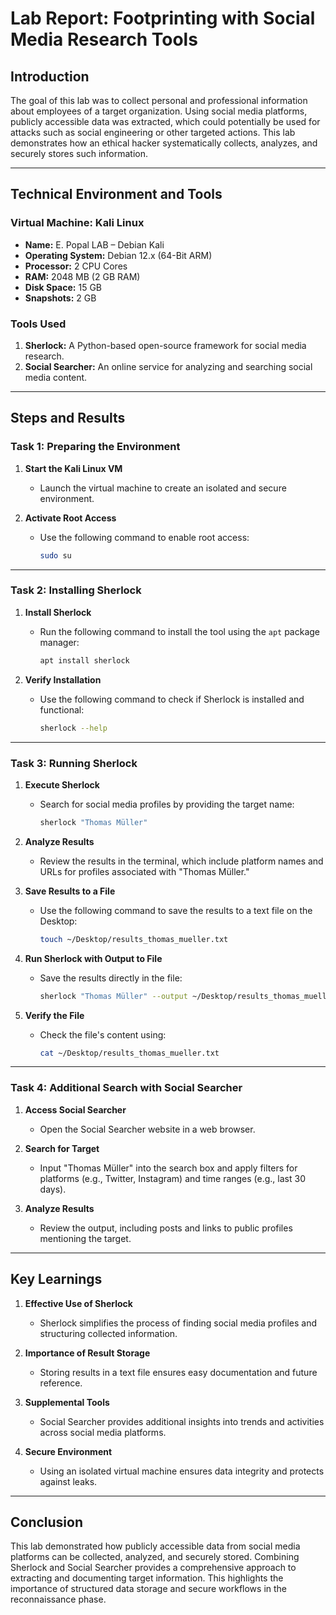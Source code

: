 
# Lab Report: Footprinting with Social Media Research Tools

## Introduction

The goal of this lab was to collect personal and professional information about employees of a target organization. Using social media platforms, publicly accessible data was extracted, which could potentially be used for attacks such as social engineering or other targeted actions. This lab demonstrates how an ethical hacker systematically collects, analyzes, and securely stores such information.

---

## Technical Environment and Tools

### Virtual Machine: Kali Linux

- **Name:** E. Popal LAB – Debian Kali
- **Operating System:** Debian 12.x (64-Bit ARM)
- **Processor:** 2 CPU Cores
- **RAM:** 2048 MB (2 GB RAM)
- **Disk Space:** 15 GB
- **Snapshots:** 2 GB

### Tools Used

1. **Sherlock:** A Python-based open-source framework for social media research.
2. **Social Searcher:** An online service for analyzing and searching social media content.

---

## Steps and Results

### Task 1: Preparing the Environment

1. **Start the Kali Linux VM**  
   - Launch the virtual machine to create an isolated and secure environment.  

2. **Activate Root Access**  
   - Use the following command to enable root access:
     ```bash
     sudo su
     ```

---

### Task 2: Installing Sherlock

1. **Install Sherlock**  
   - Run the following command to install the tool using the `apt` package manager:
     ```bash
     apt install sherlock
     ```

2. **Verify Installation**  
   - Use the following command to check if Sherlock is installed and functional:
     ```bash
     sherlock --help
     ```

---

### Task 3: Running Sherlock

1. **Execute Sherlock**  
   - Search for social media profiles by providing the target name:
     ```bash
     sherlock "Thomas Müller"
     ```

2. **Analyze Results**  
   - Review the results in the terminal, which include platform names and URLs for profiles associated with "Thomas Müller."

3. **Save Results to a File**  
   - Use the following command to save the results to a text file on the Desktop:
     ```bash
     touch ~/Desktop/results_thomas_mueller.txt
     ```

4. **Run Sherlock with Output to File**  
   - Save the results directly in the file:
     ```bash
     sherlock "Thomas Müller" --output ~/Desktop/results_thomas_mueller.txt
     ```

5. **Verify the File**  
   - Check the file's content using:
     ```bash
     cat ~/Desktop/results_thomas_mueller.txt
     ```

---

### Task 4: Additional Search with Social Searcher

1. **Access Social Searcher**  
   - Open the Social Searcher website in a web browser.

2. **Search for Target**  
   - Input "Thomas Müller" into the search box and apply filters for platforms (e.g., Twitter, Instagram) and time ranges (e.g., last 30 days).

3. **Analyze Results**  
   - Review the output, including posts and links to public profiles mentioning the target.

---

## Key Learnings

1. **Effective Use of Sherlock**  
   - Sherlock simplifies the process of finding social media profiles and structuring collected information.

2. **Importance of Result Storage**  
   - Storing results in a text file ensures easy documentation and future reference.

3. **Supplemental Tools**  
   - Social Searcher provides additional insights into trends and activities across social media platforms.

4. **Secure Environment**  
   - Using an isolated virtual machine ensures data integrity and protects against leaks.

---

## Conclusion

This lab demonstrated how publicly accessible data from social media platforms can be collected, analyzed, and securely stored. Combining Sherlock and Social Searcher provides a comprehensive approach to extracting and documenting target information. This highlights the importance of structured data storage and secure workflows in the reconnaissance phase.
